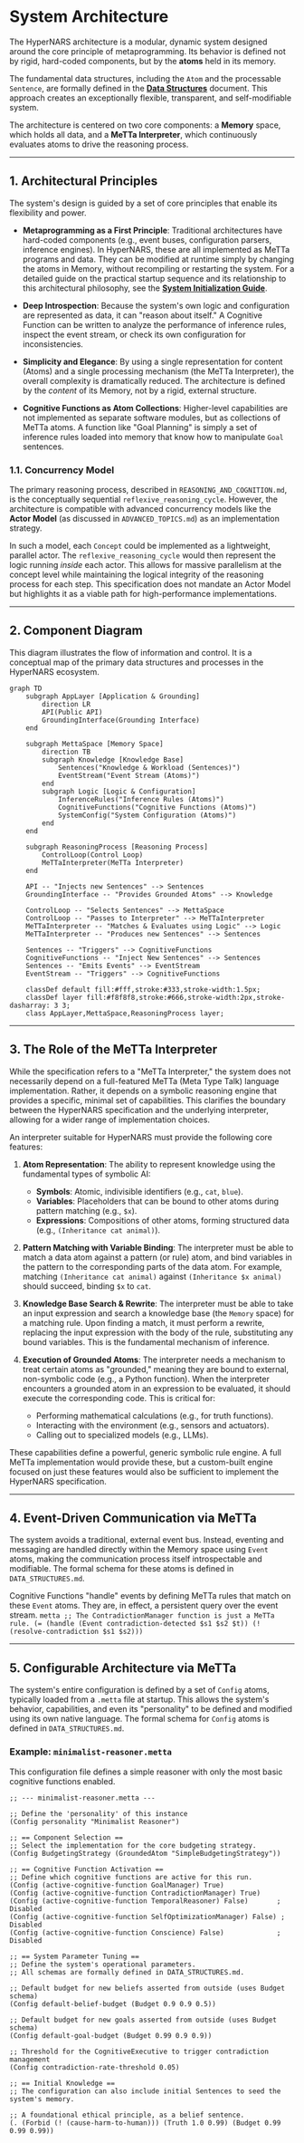 # System Architecture

The HyperNARS architecture is a modular, dynamic system designed around the core principle of metaprogramming. Its behavior is defined not by rigid, hard-coded components, but by the **atoms** held in its memory.

The fundamental data structures, including the `Atom` and the processable `Sentence`, are formally defined in the [**Data Structures**](./DATA_STRUCTURES.md#2-the-conceptual-hierarchy) document. This approach creates an exceptionally flexible, transparent, and self-modifiable system.

The architecture is centered on two core components: a **Memory** space, which holds all data, and a **MeTTa Interpreter**, which continuously evaluates atoms to drive the reasoning process.

---

## 1. Architectural Principles

The system's design is guided by a set of core principles that enable its flexibility and power.

-   **Metaprogramming as a First Principle**: Traditional architectures have hard-coded components (e.g., event buses, configuration parsers, inference engines). In HyperNARS, these are all implemented as MeTTa programs and data. They can be modified at runtime simply by changing the atoms in Memory, without recompiling or restarting the system. For a detailed guide on the practical startup sequence and its relationship to this architectural philosophy, see the [**System Initialization Guide**](./API_AND_INTEGRATION.md#22-bootstrap-process).

-   **Deep Introspection**: Because the system's own logic and configuration are represented as data, it can "reason about itself." A Cognitive Function can be written to analyze the performance of inference rules, inspect the event stream, or check its own configuration for inconsistencies.

-   **Simplicity and Elegance**: By using a single representation for content (Atoms) and a single processing mechanism (the MeTTa Interpreter), the overall complexity is dramatically reduced. The architecture is defined by the *content* of its Memory, not by a rigid, external structure.

-   **Cognitive Functions as Atom Collections**: Higher-level capabilities are not implemented as separate software modules, but as collections of MeTTa atoms. A function like "Goal Planning" is simply a set of inference rules loaded into memory that know how to manipulate `Goal` sentences.

### 1.1. Concurrency Model

The primary reasoning process, described in `REASONING_AND_COGNITION.md`, is the conceptually sequential `reflexive_reasoning_cycle`. However, the architecture is compatible with advanced concurrency models like the **Actor Model** (as discussed in `ADVANCED_TOPICS.md`) as an implementation strategy.

In such a model, each `Concept` could be implemented as a lightweight, parallel actor. The `reflexive_reasoning_cycle` would then represent the logic running *inside* each actor. This allows for massive parallelism at the concept level while maintaining the logical integrity of the reasoning process for each step. This specification does not mandate an Actor Model but highlights it as a viable path for high-performance implementations.

---

## 2. Component Diagram

This diagram illustrates the flow of information and control. It is a conceptual map of the primary data structures and processes in the HyperNARS ecosystem.

```mermaid
graph TD
    subgraph AppLayer [Application & Grounding]
        direction LR
        API(Public API)
        GroundingInterface(Grounding Interface)
    end

    subgraph MettaSpace [Memory Space]
        direction TB
        subgraph Knowledge [Knowledge Base]
            Sentences("Knowledge & Workload (Sentences)")
            EventStream("Event Stream (Atoms)")
        end
        subgraph Logic [Logic & Configuration]
            InferenceRules("Inference Rules (Atoms)")
            CognitiveFunctions("Cognitive Functions (Atoms)")
            SystemConfig("System Configuration (Atoms)")
        end
    end

    subgraph ReasoningProcess [Reasoning Process]
        ControlLoop(Control Loop)
        MeTTaInterpreter(MeTTa Interpreter)
    end

    API -- "Injects new Sentences" --> Sentences
    GroundingInterface -- "Provides Grounded Atoms" --> Knowledge

    ControlLoop -- "Selects Sentences" --> MettaSpace
    ControlLoop -- "Passes to Interpreter" --> MeTTaInterpreter
    MeTTaInterpreter -- "Matches & Evaluates using Logic" --> Logic
    MeTTaInterpreter -- "Produces new Sentences" --> Sentences

    Sentences -- "Triggers" --> CognitiveFunctions
    CognitiveFunctions -- "Inject New Sentences" --> Sentences
    Sentences -- "Emits Events" --> EventStream
    EventStream -- "Triggers" --> CognitiveFunctions

    classDef default fill:#fff,stroke:#333,stroke-width:1.5px;
    classDef layer fill:#f8f8f8,stroke:#666,stroke-width:2px,stroke-dasharray: 3 3;
    class AppLayer,MettaSpace,ReasoningProcess layer;
```

---

## 3. The Role of the MeTTa Interpreter

While the specification refers to a "MeTTa Interpreter," the system does not necessarily depend on a full-featured MeTTa (Meta Type Talk) language implementation. Rather, it depends on a symbolic reasoning engine that provides a specific, minimal set of capabilities. This clarifies the boundary between the HyperNARS specification and the underlying interpreter, allowing for a wider range of implementation choices.

An interpreter suitable for HyperNARS must provide the following core features:

1.  **Atom Representation**: The ability to represent knowledge using the fundamental types of symbolic AI:
    -   **Symbols**: Atomic, indivisible identifiers (e.g., `cat`, `blue`).
    -   **Variables**: Placeholders that can be bound to other atoms during pattern matching (e.g., `$x`).
    -   **Expressions**: Compositions of other atoms, forming structured data (e.g., `(Inheritance cat animal)`).

2.  **Pattern Matching with Variable Binding**: The interpreter must be able to match a data atom against a pattern (or rule) atom, and bind variables in the pattern to the corresponding parts of the data atom. For example, matching `(Inheritance cat animal)` against `(Inheritance $x animal)` should succeed, binding `$x` to `cat`.

3.  **Knowledge Base Search & Rewrite**: The interpreter must be able to take an input expression and search a knowledge base (the `Memory` space) for a matching rule. Upon finding a match, it must perform a rewrite, replacing the input expression with the body of the rule, substituting any bound variables. This is the fundamental mechanism of inference.

4.  **Execution of Grounded Atoms**: The interpreter needs a mechanism to treat certain atoms as "grounded," meaning they are bound to external, non-symbolic code (e.g., a Python function). When the interpreter encounters a grounded atom in an expression to be evaluated, it should execute the corresponding code. This is critical for:
    -   Performing mathematical calculations (e.g., for truth functions).
    -   Interacting with the environment (e.g., sensors and actuators).
    -   Calling out to specialized models (e.g., LLMs).

These capabilities define a powerful, generic symbolic rule engine. A full MeTTa implementation would provide these, but a custom-built engine focused on just these features would also be sufficient to implement the HyperNARS specification.

---

## 4. Event-Driven Communication via MeTTa

The system avoids a traditional, external event bus. Instead, eventing and messaging are handled directly within the Memory space using `Event` atoms, making the communication process itself introspectable and modifiable. The formal schema for these atoms is defined in `DATA_STRUCTURES.md`.

Cognitive Functions "handle" events by defining MeTTa rules that match on these `Event` atoms. They are, in effect, a persistent query over the event stream.
    ```metta
    ;; The ContradictionManager function is just a MeTTa rule.
    (= (handle (Event contradiction-detected $s1 $s2 $t))
       (! (resolve-contradiction $s1 $s2)))
    ```

---

## 5. Configurable Architecture via MeTTa

The system's entire configuration is defined by a set of `Config` atoms, typically loaded from a `.metta` file at startup. This allows the system's behavior, capabilities, and even its "personality" to be defined and modified using its own native language. The formal schema for `Config` atoms is defined in `DATA_STRUCTURES.md`.

### Example: `minimalist-reasoner.metta`

This configuration file defines a simple reasoner with only the most basic cognitive functions enabled.

```metta
;; --- minimalist-reasoner.metta ---

;; Define the 'personality' of this instance
(Config personality "Minimalist Reasoner")

;; == Component Selection ==
;; Select the implementation for the core budgeting strategy.
(Config BudgetingStrategy (GroundedAtom "SimpleBudgetingStrategy"))

;; == Cognitive Function Activation ==
;; Define which cognitive functions are active for this run.
(Config (active-cognitive-function GoalManager) True)
(Config (active-cognitive-function ContradictionManager) True)
(Config (active-cognitive-function TemporalReasoner) False)       ; Disabled
(Config (active-cognitive-function SelfOptimizationManager) False) ; Disabled
(Config (active-cognitive-function Conscience) False)             ; Disabled

;; == System Parameter Tuning ==
;; Define the system's operational parameters.
;; All schemas are formally defined in DATA_STRUCTURES.md.

;; Default budget for new beliefs asserted from outside (uses Budget schema)
(Config default-belief-budget (Budget 0.9 0.9 0.5))

;; Default budget for new goals asserted from outside (uses Budget schema)
(Config default-goal-budget (Budget 0.99 0.9 0.9))

;; Threshold for the CognitiveExecutive to trigger contradiction management
(Config contradiction-rate-threshold 0.05)

;; == Initial Knowledge ==
;; The configuration can also include initial Sentences to seed the system's memory.

;; A foundational ethical principle, as a belief sentence.
(. (Forbid (! (cause-harm-to-human))) (Truth 1.0 0.99) (Budget 0.99 0.99 0.99))
```
